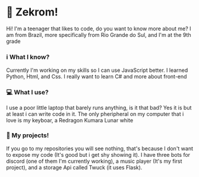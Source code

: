 # 🐉 Zekrom!

Hi! I'm a teenager that likes to code, do you want to know more about me?
I am from Brazil, more specifically from Rio Grande do Sul, and I'm at the 9th grade

### ℹ️ What I know?

Currently I'm working on my skills so I can use JavaScript better. I learned Python, Html, and Css. I really want to learn C# and more about front-end

### 💻 What I use? 

I use a poor little laptop that barely runs anything, is it that bad? Yes it is but at least i can write code in it. The only pheripheral on my computer that i love is my keyboar, a Redragon Kumara Lunar white

### 📒 My projects!

If you go to my repositories you will see nothing, that's because I don't want to expose my code (It's good but i get shy showing it). I have three bots for discord (one of them I'm currently working), a music player (It's my first project), and a storage Api called Twuck (it uses Flask).

